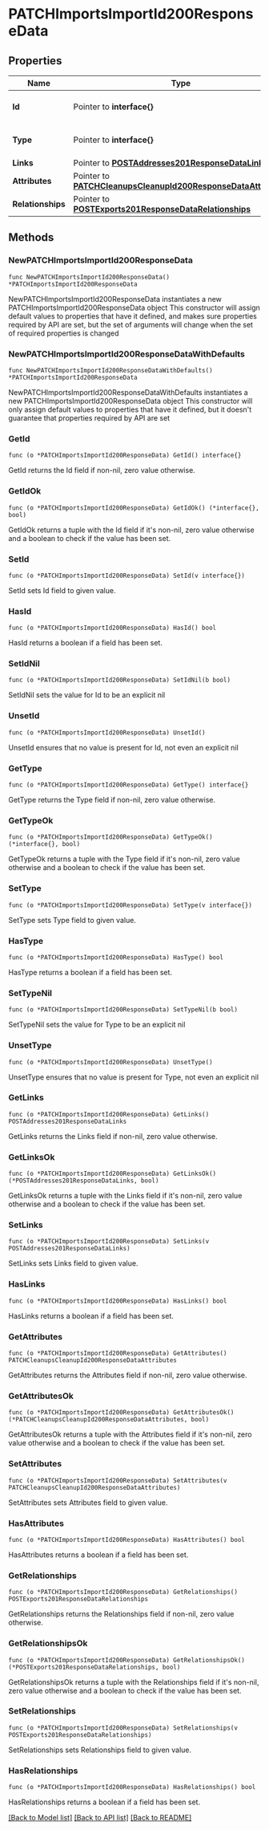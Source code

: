 # PATCHImportsImportId200ResponseData

## Properties

Name | Type | Description | Notes
------------ | ------------- | ------------- | -------------
**Id** | Pointer to **interface{}** | The resource&#39;s id | [optional] 
**Type** | Pointer to **interface{}** | The resource&#39;s type | [optional] 
**Links** | Pointer to [**POSTAddresses201ResponseDataLinks**](POSTAddresses201ResponseDataLinks.md) |  | [optional] 
**Attributes** | Pointer to [**PATCHCleanupsCleanupId200ResponseDataAttributes**](PATCHCleanupsCleanupId200ResponseDataAttributes.md) |  | [optional] 
**Relationships** | Pointer to [**POSTExports201ResponseDataRelationships**](POSTExports201ResponseDataRelationships.md) |  | [optional] 

## Methods

### NewPATCHImportsImportId200ResponseData

`func NewPATCHImportsImportId200ResponseData() *PATCHImportsImportId200ResponseData`

NewPATCHImportsImportId200ResponseData instantiates a new PATCHImportsImportId200ResponseData object
This constructor will assign default values to properties that have it defined,
and makes sure properties required by API are set, but the set of arguments
will change when the set of required properties is changed

### NewPATCHImportsImportId200ResponseDataWithDefaults

`func NewPATCHImportsImportId200ResponseDataWithDefaults() *PATCHImportsImportId200ResponseData`

NewPATCHImportsImportId200ResponseDataWithDefaults instantiates a new PATCHImportsImportId200ResponseData object
This constructor will only assign default values to properties that have it defined,
but it doesn't guarantee that properties required by API are set

### GetId

`func (o *PATCHImportsImportId200ResponseData) GetId() interface{}`

GetId returns the Id field if non-nil, zero value otherwise.

### GetIdOk

`func (o *PATCHImportsImportId200ResponseData) GetIdOk() (*interface{}, bool)`

GetIdOk returns a tuple with the Id field if it's non-nil, zero value otherwise
and a boolean to check if the value has been set.

### SetId

`func (o *PATCHImportsImportId200ResponseData) SetId(v interface{})`

SetId sets Id field to given value.

### HasId

`func (o *PATCHImportsImportId200ResponseData) HasId() bool`

HasId returns a boolean if a field has been set.

### SetIdNil

`func (o *PATCHImportsImportId200ResponseData) SetIdNil(b bool)`

 SetIdNil sets the value for Id to be an explicit nil

### UnsetId
`func (o *PATCHImportsImportId200ResponseData) UnsetId()`

UnsetId ensures that no value is present for Id, not even an explicit nil
### GetType

`func (o *PATCHImportsImportId200ResponseData) GetType() interface{}`

GetType returns the Type field if non-nil, zero value otherwise.

### GetTypeOk

`func (o *PATCHImportsImportId200ResponseData) GetTypeOk() (*interface{}, bool)`

GetTypeOk returns a tuple with the Type field if it's non-nil, zero value otherwise
and a boolean to check if the value has been set.

### SetType

`func (o *PATCHImportsImportId200ResponseData) SetType(v interface{})`

SetType sets Type field to given value.

### HasType

`func (o *PATCHImportsImportId200ResponseData) HasType() bool`

HasType returns a boolean if a field has been set.

### SetTypeNil

`func (o *PATCHImportsImportId200ResponseData) SetTypeNil(b bool)`

 SetTypeNil sets the value for Type to be an explicit nil

### UnsetType
`func (o *PATCHImportsImportId200ResponseData) UnsetType()`

UnsetType ensures that no value is present for Type, not even an explicit nil
### GetLinks

`func (o *PATCHImportsImportId200ResponseData) GetLinks() POSTAddresses201ResponseDataLinks`

GetLinks returns the Links field if non-nil, zero value otherwise.

### GetLinksOk

`func (o *PATCHImportsImportId200ResponseData) GetLinksOk() (*POSTAddresses201ResponseDataLinks, bool)`

GetLinksOk returns a tuple with the Links field if it's non-nil, zero value otherwise
and a boolean to check if the value has been set.

### SetLinks

`func (o *PATCHImportsImportId200ResponseData) SetLinks(v POSTAddresses201ResponseDataLinks)`

SetLinks sets Links field to given value.

### HasLinks

`func (o *PATCHImportsImportId200ResponseData) HasLinks() bool`

HasLinks returns a boolean if a field has been set.

### GetAttributes

`func (o *PATCHImportsImportId200ResponseData) GetAttributes() PATCHCleanupsCleanupId200ResponseDataAttributes`

GetAttributes returns the Attributes field if non-nil, zero value otherwise.

### GetAttributesOk

`func (o *PATCHImportsImportId200ResponseData) GetAttributesOk() (*PATCHCleanupsCleanupId200ResponseDataAttributes, bool)`

GetAttributesOk returns a tuple with the Attributes field if it's non-nil, zero value otherwise
and a boolean to check if the value has been set.

### SetAttributes

`func (o *PATCHImportsImportId200ResponseData) SetAttributes(v PATCHCleanupsCleanupId200ResponseDataAttributes)`

SetAttributes sets Attributes field to given value.

### HasAttributes

`func (o *PATCHImportsImportId200ResponseData) HasAttributes() bool`

HasAttributes returns a boolean if a field has been set.

### GetRelationships

`func (o *PATCHImportsImportId200ResponseData) GetRelationships() POSTExports201ResponseDataRelationships`

GetRelationships returns the Relationships field if non-nil, zero value otherwise.

### GetRelationshipsOk

`func (o *PATCHImportsImportId200ResponseData) GetRelationshipsOk() (*POSTExports201ResponseDataRelationships, bool)`

GetRelationshipsOk returns a tuple with the Relationships field if it's non-nil, zero value otherwise
and a boolean to check if the value has been set.

### SetRelationships

`func (o *PATCHImportsImportId200ResponseData) SetRelationships(v POSTExports201ResponseDataRelationships)`

SetRelationships sets Relationships field to given value.

### HasRelationships

`func (o *PATCHImportsImportId200ResponseData) HasRelationships() bool`

HasRelationships returns a boolean if a field has been set.


[[Back to Model list]](../README.md#documentation-for-models) [[Back to API list]](../README.md#documentation-for-api-endpoints) [[Back to README]](../README.md)


